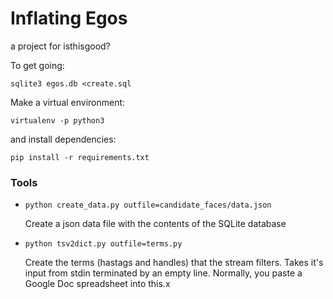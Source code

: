# Inflating Egos

a project for isthisgood?

To get going:

`sqlite3 egos.db <create.sql`

Make a virtual environment:

`virtualenv -p python3`

and install dependencies:

`pip install -r requirements.txt`


### Tools

* `python create_data.py outfile=candidate_faces/data.json`

  Create a json data file with the contents of the SQLite database

* `python tsv2dict.py outfile=terms.py`

  Create the terms (hastags and handles) that the stream filters. Takes it's input from stdin terminated by an empty line. Normally, you paste a Google Doc spreadsheet into this.x
